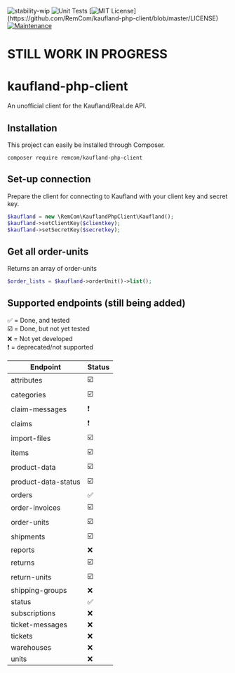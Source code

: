 ![stability-wip](https://img.shields.io/badge/stability-work_in_progress-lightgrey.svg) ![Unit Tests](https://github.com/RemCom/kaufland-php-client/workflows/Unit%20Tests/badge.svg) [![MIT License](https://img.shields.io/apm/l/atomic-design-ui.svg?)](https://github.com/RemCom/kaufland-php-client/blob/master/LICENSE) [![Maintenance](https://img.shields.io/badge/Maintained%3F-yes-green.svg)](https://GitHub.com/Naereen/StrapDown.js/graphs/commit-activity)

# STILL WORK IN PROGRESS

# kaufland-php-client

An unofficial client for the Kaufland/Real.de API.

## Installation
This project can easily be installed through Composer.

```
composer require remcom/kaufland-php-client
```

## Set-up connection
Prepare the client for connecting to Kaufland with your client key and secret key.
```php
$kaufland = new \RemCom\KauflandPhpClient\Kaufland();
$kaufland->setClientKey($clientkey);
$kaufland->setSecretKey($secretkey);
```

## Get all order-units
Returns an array of order-units
```php
$order_lists = $kaufland->orderUnit()->list();
```

## Supported endpoints (still being added)

:white_check_mark: = Done, and tested<br />
:ballot_box_with_check: = Done, but not yet tested<br />
:x: = Not yet developed<br />
:heavy_exclamation_mark: = deprecated/not supported <br />

| Endpoint  | Status |
| ------------- | ------------- |
| attributes  | :ballot_box_with_check:  |
| categories  | :ballot_box_with_check:  |
| claim-messages  | :heavy_exclamation_mark: |
| claims  | :heavy_exclamation_mark:  |
| import-files  | :ballot_box_with_check:  |
| items  | :ballot_box_with_check:  |
| product-data  | :ballot_box_with_check:  |
| product-data-status  | :ballot_box_with_check:  |
| orders  | :white_check_mark:  |
| order-invoices  | :ballot_box_with_check:  |
| order-units  | :ballot_box_with_check:  |
| shipments  | :ballot_box_with_check:  |
| reports  | :x:  |
| returns  | :ballot_box_with_check:  |
| return-units  | :ballot_box_with_check:  |
| shipping-groups  | :x:  |
| status  | :white_check_mark:  |
| subscriptions  | :x:  |
| ticket-messages  | :x:  |
| tickets  | :x:  |
| warehouses  | :x:  |
| units  | :x:  |

